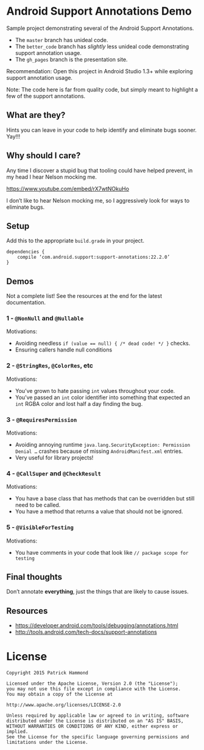 # Android Support Annotations Demo

Sample project demonstrating several of the Android Support Annotations.

- The `master` branch has unideal code.
- The `better_code` branch has _slightly_ less unideal code demonstrating support annotation usage.
- The `gh_pages` branch is the presentation site.

Recommendation:
Open this project in Android Studio 1.3+ while exploring support annotation usage.

Note:
The code here is far from quality code, but simply meant to highlight a few of the support annotations.

## What are they?

Hints you can leave in your code to help identify and eliminate bugs sooner.  Yay!!!

## Why should I care?

Any time I discover a stupid bug that tooling could have helped prevent, in my head I hear Nelson mocking me.

https://www.youtube.com/embed/rX7wtNOkuHo

I don’t like to hear Nelson mocking me, so I aggressively look for ways to eliminate bugs.

## Setup

Add this to the appropriate `build.grade` in your project.
```
dependencies {
    compile ‘com.android.support:support-annotations:22.2.0’
}
```

## Demos

Not a complete list! See the resources at the end for the latest documentation.

### 1 - `@NonNull` and `@Nullable`

Motivations:
 - Avoiding needless `if (value == null) { /* dead code! */ }` checks.
 - Ensuring callers handle null conditions

### 2 - `@StringRes`, `@ColorRes`, etc

Motivations:
 - You’ve grown to hate passing `int` values throughout your code.
 - You’ve passed an `int` color identifier into something that expected an `int` RGBA color and lost half a day finding the bug.

### 3 - `@RequiresPermission`

Motivations:
 - Avoiding annoying runtime `java.lang.SecurityException: Permission Denial …` crashes because of missing `AndroidManifest.xml` entries.
 - Very useful for library projects!

### 4 - `@CallSuper` and `@CheckResult`

Motivations:
 - You have a base class that has methods that can be overridden but still need to be called.
 - You have a method that returns a value that should not be ignored.

### 5 - `@VisibleForTesting`

Motivations:
- You have comments in your code that look like `// package scope for testing`

## Final thoughts

Don’t annotate **everything**, just the things that are likely to cause issues.

## Resources

 - https://developer.android.com/tools/debugging/annotations.html
 - http://tools.android.com/tech-docs/support-annotations

License
=======

    Copyright 2015 Patrick Hammond

    Licensed under the Apache License, Version 2.0 (the "License");
    you may not use this file except in compliance with the License.
    You may obtain a copy of the License at

    http://www.apache.org/licenses/LICENSE-2.0

    Unless required by applicable law or agreed to in writing, software
    distributed under the License is distributed on an "AS IS" BASIS,
    WITHOUT WARRANTIES OR CONDITIONS OF ANY KIND, either express or implied.
    See the License for the specific language governing permissions and
    limitations under the License.
